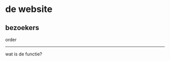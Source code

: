 <!DOCTYPE html>
<html>
    <head>
        <title> Sharketing </title>
    </head>
    <body>
      <h1> de website </h1> 
      <h2> bezoekers </h2>
      <p> order </p>
      <hr> wat is de functie? </hr>
    </body>
</html>
